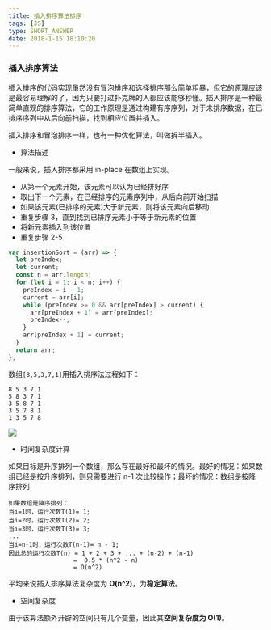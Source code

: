 ```yaml
---
title: 插入排序算法排序
tags: [JS]
type: SHORT_ANSWER
date: 2018-1-15 18:10:20
---
```


### 插入排序算法

插入排序的代码实现虽然没有冒泡排序和选择排序那么简单粗暴，但它的原理应该是最容易理解的了，因为只要打过扑克牌的人都应该能够秒懂。插入排序是一种最简单直观的排序算法，它的工作原理是通过构建有序序列，对于未排序数据，在已排序序列中从后向前扫描，找到相应位置并插入。

插入排序和冒泡排序一样，也有一种优化算法，叫做拆半插入。

- 算法描述

一般来说，插入排序都采用 in-place 在数组上实现。

- 从第一个元素开始，该元素可以认为已经排好序
- 取出下一个元素，在已经排序的元素序列中，从后向前开始扫描
- 如果该元素(已排序的元素)大于新元素，则将该元素向后移动
- 重复步骤 3，直到找到已排序元素小于等于新元素的位置
- 将新元素插入到该位置
- 重复步骤 2-5

```js
var insertionSort = (arr) => {
  let preIndex;
  let current;
  const n = arr.length;
  for (let i = 1; i < n; i++) {
    preIndex = i - 1;
    current = arr[i];
    while (preIndex >= 0 && arr[preIndex] > current) {
      arr[preIndex + 1] = arr[preIndex];
      preIndex--;
    }
    arr[preIndex + 1] = current;
  }
  return arr;
};
```

数组`[8,5,3,7,1]`用插入排序法过程如下：

```
8 5 3 7 1
5 8 3 7 1
3 5 8 7 1
3 5 7 8 1
1 3 5 7 8
```

![](http://blog-bed.oss-cn-beijing.aliyuncs.com/66.%E6%8F%92%E5%85%A5%E6%8E%92%E5%BA%8F%E7%AE%97%E6%B3%95/insert-sort.gif)

- 时间复杂度计算

如果目标是升序排列一个数组，那么存在最好和最坏的情况。最好的情况：如果数组已经是按升序排列，则只需要进行 n-1 次比较操作；最坏的情况：数组是按降序排列

```
如果数组是降序排列：
当i=1时，运行次数T(1)= 1;
当i=2时，运行次数T(2)= 2;
当i=3时，运行次数T(3)= 3;
...
当i=n-1时，运行次数T(n-1)= n - 1;
因此总的运行次数T(n) = 1 + 2 + 3 + ... + (n-2) + (n-1)
                  =  0.5 * (n^2 - n)
                  = O(n^2)

```

平均来说插入排序算法复杂度为 **O(n^2)**，为**稳定算法**。

- 空间复杂度

由于该算法额外开辟的空间只有几个变量，因此其**空间复杂度为 O(1)**。

